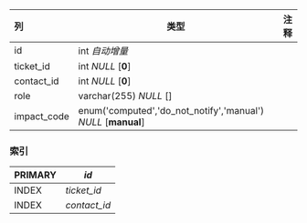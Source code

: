 | 列          | 类型                                                         | 注释 |
| :---------- | ------------------------------------------------------------ | ---- |
| id          | int *自动增量*                                               |      |
| ticket_id   | int *NULL* [**0**]                                           |      |
| contact_id  | int *NULL* [**0**]                                           |      |
| role        | varchar(255) *NULL* []                                       |      |
| impact_code | enum('computed','do_not_notify','manual') *NULL* [**manual**] |      |

### 索引

| PRIMARY | *id*         |
| :------ | ------------ |
| INDEX   | *ticket_id*  |
| INDEX   | *contact_id* |